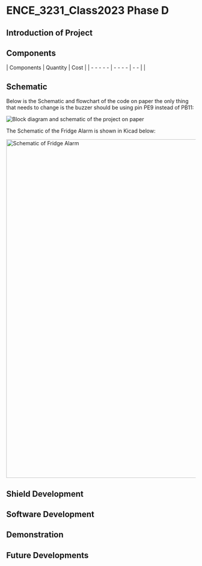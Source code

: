 # ENCE_3231_Class2023 Phase D

## Introduction of Project


## Components
| Components | Quantity | Cost |
| - - - - -  | - - - -  | - -  |
|


## Schematic
Below is the Schematic and flowchart of the code on paper the only thing that needs to change is the buzzer should be using pin PE9 instead of PB11:

![Block diagram and schematic of the project on paper](https://github.com/Kkihamin/ENCE_3231_Class2023/assets/129350322/972aabb5-46ca-44a3-a927-305a9333196c)

The Schematic of the Fridge Alarm is shown in Kicad below:

<img width="899" alt="Schematic of Fridge Alarm" src="https://github.com/Kkihamin/ENCE_3231_Class2023/assets/129350322/9cff771e-7d96-4b72-b1e9-3db029bccae1">


## Shield Development


## Software Development


## Demonstration



## Future Developments




